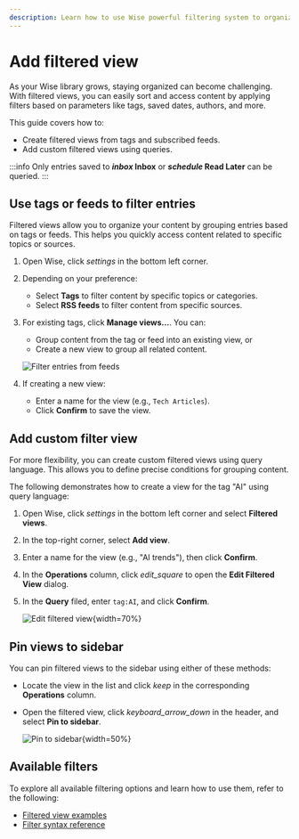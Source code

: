 ```yaml
---
description: Learn how to use Wise powerful filtering system to organize your library. Create tag-based views, add custom filtered views, and utilize advanced query parameters to manage your content effectively.
---
```

# Add filtered view

As your Wise library grows, staying organized can become challenging. With filtered views, you can easily sort and access content by applying filters based on parameters like tags, saved dates, authors, and more.

This guide covers how to:
- Create filtered views from tags and subscribed feeds.
- Add custom filtered views using queries.

:::info
Only entries saved to **<i class="material-symbols-outlined">inbox</i> Inbox** or **<i class="material-symbols-outlined">schedule</i> Read Later** can be queried.
:::

## Use tags or feeds to filter entries
Filtered views allow you to organize your content by grouping entries based on tags or feeds. This helps you quickly access content related to specific topics or sources.

1. Open Wise, click <i class="material-symbols-outlined">settings</i> in the bottom left corner.
2. Depending on your preference:
   - Select **Tags** to filter content by specific topics or categories.
   - Select **RSS feeds** to filter content from specific sources.
3. For existing tags, click **Manage views...**. You can:
   - Group content from the tag or feed into an existing view, or
   - Create a new view to group all related content.

   ![Filter entries from feeds](/images/manual/tasks/filter-entries-from-feed.png#bordered)
4. If creating a new view:
    - Enter a name for the view (e.g., `Tech Articles`).
    - Click **Confirm** to save the view.

## Add custom filter view
For more flexibility, you can create custom filtered views using query language. This allows you to define precise conditions for grouping content.

The following demonstrates how to create a view for the tag "AI" using query language:

1. Open Wise, click <i class="material-symbols-outlined">settings</i> in the bottom left corner and select **Filtered views**.
2. In the top-right corner, select **Add view**.
3. Enter a name for the view (e.g., "AI trends"), then click **Confirm**.
4. In the **Operations** column, click <i class="material-symbols-outlined">edit_square</i> to open the **Edit Filtered View** dialog.
5. In the **Query** filed, enter `tag:AI`, and click **Confirm**.

   ![Edit filtered view](/images/manual/tasks/edit-filtered-view.png#bordered){width=70%}

## Pin views to sidebar
You can pin filtered views to the sidebar using either of these methods:

- Locate the view in the list and click <i class="material-symbols-outlined">keep</i> in the corresponding **Operations** column.
- Open the filtered view, click <i class="material-symbols-outlined">keyboard_arrow_down</i> in the header, and select **Pin to sidebar**.

  ![Pin to sidebar](/images/manual/tasks/pin-to-sidebar.png#bordered){width=50%}
## Available filters
To explore all available filtering options and learn how to use them, refer to the following:

- [Filtered view examples](filter-examples)
- [Filter syntax reference](filter-syntax-guide.md)



